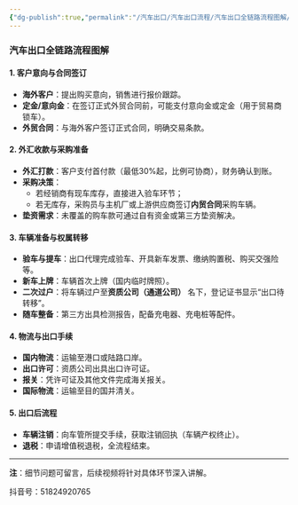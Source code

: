 ```yaml
---
{"dg-publish":true,"permalink":"/汽车出口/汽车出口流程/汽车出口全链路流程图解/"}
---
```


### 汽车出口全链路流程图解  

#### **1. 客户意向与合同签订**  
- **海外客户**：提出购买意向，销售进行报价跟踪。  
- **定金/意向金**：在签订正式外贸合同前，可能支付意向金或定金（用于贸易商锁车）。  
- **外贸合同**：与海外客户签订正式合同，明确交易条款。  

#### **2. 外汇收款与采购准备**  
- **外汇打款**：客户支付首付款（最低30%起，比例可协商），财务确认到账。  
- **采购决策**：  
  - 若经销商有现车库存，直接进入验车环节；  
  - 若无库存，采购员与主机厂或上游供应商签订**内贸合同**采购车辆。  
- **垫资需求**：未覆盖的购车款可通过自有资金或第三方垫资解决。  

#### **3. 车辆准备与权属转移**  
- **验车与提车**：出口代理完成验车、开具新车发票、缴纳购置税、购买交强险等。  
- **新车上牌**：车辆首次上牌（国内临时牌照）。  
- **二次过户**：将车辆过户至**资质公司（通道公司）** 名下，登记证书显示“出口待转移”。  
- **随车整备**：第三方出具检测报告，配备充电器、充电桩等配件。  

#### **4. 物流与出口手续**  
- **国内物流**：运输至港口或陆路口岸。  
- **出口许可**：资质公司出具出口许可证。  
- **报关**：凭许可证及其他文件完成海关报关。  
- **国际物流**：运输至目的国并清关。  

#### **5. 出口后流程**  
- **车辆注销**：向车管所提交手续，获取注销回执（车辆产权终止）。  
- **退税**：申请增值税退税，全流程结束。  

---  
**注**：细节问题可留言，后续视频将针对具体环节深入讲解。

抖音号：51824920765